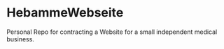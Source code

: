 # HebammeWebseite
Personal Repo for contracting a Website for a small independent medical business.
